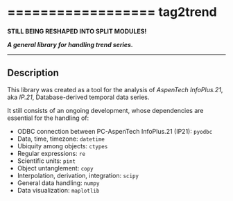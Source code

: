 ==================
**tag2trend**
==================

**STILL BEING RESHAPED INTO SPLIT MODULES!**

***A general library for handling trend series.***

----------------
**Description**
----------------

This library was created as a tool for the analysis of *AspenTech InfoPlus.21*, aka *IP.21*, Database-derived temporal data series.

It still consists of an ongoing development, whose dependencies are essential for the handling of:

* ODBC connection between PC-AspenTech InfoPlus.21 (IP21): `pyodbc`
* Data, time, timezone: `datetime`
* Ubiquity among objects: `ctypes`
* Regular expressions: `re`
* Scientific units: `pint`
* Object untanglement: `copy`
* Interpolation, derivation, integration: `scipy`
* General data handling: `numpy`
* Data visualization: `maplotlib`


